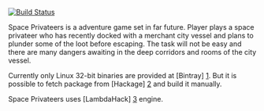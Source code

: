 [![Build Status](https://travis-ci.org/tuturto/space-privateers.svg)](https://travis-ci.org/tuturto/space-privateers)

Space Privateers is a adventure game set in far future. Player plays a space
privateer who has recently docked with a merchant city vessel and plans to
plunder some of the loot before escaping. The task will not be easy and there
are many dangers awaiting in the deep corridors and rooms of the city vessel.

Currently only Linux 32-bit binaries are provided at [Bintray] [1]. But it is
possible to fetch package from [Hackage] [2] and build it manually.

Space Privateers uses [LambdaHack] [3] engine.

[1]: https://bintray.com/tuturto/SpacePrivateers/space-privateers/view
[2]: https://hackage.haskell.org/package/SpacePrivateers
[3]: https://github.com/LambdaHack/LambdaHack/
